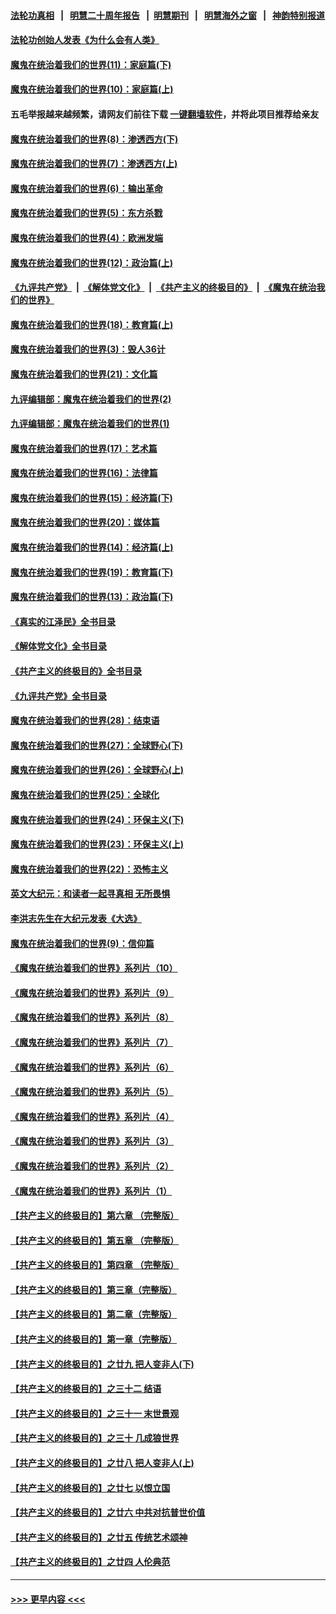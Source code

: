 #### [法轮功真相](https://github.com/gfw-breaker/truth/blob/master/README.md?t=0) &nbsp;&nbsp;|&nbsp;&nbsp; [明慧二十周年报告](https://github.com/gfw-breaker/mh-reports/blob/master/README.md?t=0) &nbsp;&nbsp;|&nbsp;&nbsp;[明慧期刊](https://github.com/gfw-breaker/mh-qikan) &nbsp;&nbsp;|&nbsp;&nbsp; [明慧海外之窗](https://github.com/gfw-breaker/mh-news/blob/master/README.md?t=0) &nbsp;&nbsp;|&nbsp;&nbsp; [神韵特别报道](https://github.com/gfw-breaker/mh-news/blob/master/shenyun.md?t=0)
#### [法轮功创始人发表《为什么会有人类》](../pages/nsc422/n13912117.md?t=04051543) 
#### [魔鬼在统治着我们的世界(11)：家庭篇(下)](../pages/nsc422/n10440961.md?t=04051543) 
#### [魔鬼在统治着我们的世界(10)：家庭篇(上)](../pages/nsc422/n10435448.md?t=04051543) 
#### 五毛举报越来越频繁，请网友们前往下载 [一键翻墙软件](https://github.com/gfw-breaker/ssr-accounts)，并将此项目推荐给亲友
#### [魔鬼在统治着我们的世界(8)：渗透西方(下)](../pages/nsc422/n10429603.md?t=04051543) 
#### [魔鬼在统治着我们的世界(7)：渗透西方(上)](../pages/nsc422/n10426013.md?t=04051543) 
#### [魔鬼在统治着我们的世界(6)：输出革命](../pages/nsc422/n10421536.md?t=04051543) 
#### [魔鬼在统治着我们的世界(5)：东方杀戮](../pages/nsc422/n10417707.md?t=04051543) 
#### [魔鬼在统治着我们的世界(4)：欧洲发端](../pages/nsc422/n10414890.md?t=04051543) 
#### [魔鬼在统治着我们的世界(12)：政治篇(上)](../pages/nsc422/n10444576.md?t=04051543) 
#### [《九评共产党》](https://github.com/begood0513/9ping.md/blob/master/README.md) &nbsp;|&nbsp; [《解体党文化》](../../../../jtdwh.md/blob/master/README.md)  &nbsp;|&nbsp; [《共产主义的终极目的》](../../../../gczydzjmd.md/blob/master/README.md) &nbsp;|&nbsp; [《魔鬼在统治我们的世界》](../../../../mgztzwmdsj.md/blob/master/README.md) 
#### [魔鬼在统治着我们的世界(18)：教育篇(上)](../pages/nsc422/n10526970.md?t=04051543) 
#### [魔鬼在统治着我们的世界(3)：毁人36计](../pages/nsc422/n10411583.md?t=04051543) 
#### [魔鬼在统治着我们的世界(21)：文化篇](../pages/nsc422/n10597706.md?t=04051543) 
#### [九评编辑部：魔鬼在统治着我们的世界(2)](../pages/nsc422/n10410036.md?t=04051543) 
#### [九评编辑部：魔鬼在统治着我们的世界(1)](../pages/nsc422/n10406825.md?t=04051543) 
#### [魔鬼在统治着我们的世界(17)：艺术篇](../pages/nsc422/n10499093.md?t=04051543) 
#### [魔鬼在统治着我们的世界(16)：法律篇](../pages/nsc422/n10485969.md?t=04051543) 
#### [魔鬼在统治着我们的世界(15)：经济篇(下)](../pages/nsc422/n10469975.md?t=04051543) 
#### [魔鬼在统治着我们的世界(20)：媒体篇](../pages/nsc422/n10586579.md?t=04051543) 
#### [魔鬼在统治着我们的世界(14)：经济篇(上)](../pages/nsc422/n10457370.md?t=04051543) 
#### [魔鬼在统治着我们的世界(19)：教育篇(下)](../pages/nsc422/n10564808.md?t=04051543) 
#### [魔鬼在统治着我们的世界(13)：政治篇(下)](../pages/nsc422/n10448270.md?t=04051543) 
#### [《真实的江泽民》全书目录](../pages/nsc422/n13721399.md?t=04051543) 
#### [《解体党文化》全书目录](../pages/nsc422/n13721157.md?t=04051543) 
#### [《共产主义的终极目的》全书目录](../pages/nsc422/n13721048.md?t=04051543) 
#### [《九评共产党》全书目录](../pages/nsc422/n13708085.md?t=04051543) 
#### [魔鬼在统治着我们的世界(28)：结束语](../pages/nsc422/n10936246.md?t=04051543) 
#### [魔鬼在统治着我们的世界(27)：全球野心(下)](../pages/nsc422/n10928319.md?t=04051543) 
#### [魔鬼在统治着我们的世界(26)：全球野心(上)](../pages/nsc422/n10900318.md?t=04051543) 
#### [魔鬼在统治着我们的世界(25)：全球化](../pages/nsc422/n10788205.md?t=04051543) 
#### [魔鬼在统治着我们的世界(24)：环保主义(下)](../pages/nsc422/n10695307.md?t=04051543) 
#### [魔鬼在统治着我们的世界(23)：环保主义(上)](../pages/nsc422/n10688613.md?t=04051543) 
#### [魔鬼在统治着我们的世界(22)：恐怖主义](../pages/nsc422/n10614727.md?t=04051543) 
#### [英文大纪元：和读者一起寻真相 无所畏惧](../pages/nsc422/n12542027.md?t=04051543) 
#### [李洪志先生在大纪元发表《大选》](../pages/nsc422/n12534746.md?t=04051543) 
#### [魔鬼在统治着我们的世界(9)：信仰篇](../pages/nsc422/n10432159.md?t=04051543) 
#### [《魔鬼在统治着我们的世界》系列片（10）](../pages/nsc422/n12292670.md?t=04051543) 
#### [《魔鬼在统治着我们的世界》系列片（9）](../pages/nsc422/n12290859.md?t=04051543) 
#### [《魔鬼在统治着我们的世界》系列片（8）](../pages/nsc422/n12287445.md?t=04051543) 
#### [《魔鬼在统治着我们的世界》系列片（7）](../pages/nsc422/n12283425.md?t=04051543) 
#### [《魔鬼在统治着我们的世界》系列片（6）](../pages/nsc422/n12282314.md?t=04051543) 
#### [《魔鬼在统治着我们的世界》系列片（5）](../pages/nsc422/n12281419.md?t=04051543) 
#### [《魔鬼在统治着我们的世界》系列片（4）](../pages/nsc422/n12274024.md?t=04051543) 
#### [《魔鬼在统治着我们的世界》系列片（3）](../pages/nsc422/n12271322.md?t=04051543) 
#### [《魔鬼在统治着我们的世界》系列片（2）](../pages/nsc422/n12269049.md?t=04051543) 
#### [《魔鬼在统治着我们的世界》系列片（1）](../pages/nsc422/n12267575.md?t=04051543) 
#### [【共产主义的终极目的】第六章 （完整版）](../pages/nsc422/n11428913.md?t=04051543) 
#### [【共产主义的终极目的】第五章 （完整版）](../pages/nsc422/n11428912.md?t=04051543) 
#### [【共产主义的终极目的】第四章 （完整版）](../pages/nsc422/n11428907.md?t=04051543) 
#### [【共产主义的终极目的】第三章（完整版）](../pages/nsc422/n11428848.md?t=04051543) 
#### [【共产主义的终极目的】第二章（完整版）](../pages/nsc422/n11428831.md?t=04051543) 
#### [【共产主义的终极目的】第一章（完整版）](../pages/nsc422/n11417651.md?t=04051543) 
#### [【共产主义的终极目的】之廿九 把人变非人(下)](../pages/nsc422/n11344140.md?t=04051543) 
#### [【共产主义的终极目的】之三十二 结语](../pages/nsc422/n11360535.md?t=04051543) 
#### [【共产主义的终极目的】之三十一 末世景观](../pages/nsc422/n11351129.md?t=04051543) 
#### [【共产主义的终极目的】之三十 几成狼世界](../pages/nsc422/n11348280.md?t=04051543) 
#### [【共产主义的终极目的】之廿八 把人变非人(上)](../pages/nsc422/n11340492.md?t=04051543) 
#### [【共产主义的终极目的】之廿七 以恨立国](../pages/nsc422/n11336944.md?t=04051543) 
#### [【共产主义的终极目的】之廿六 中共对抗普世价值](../pages/nsc422/n11324785.md?t=04051543) 
#### [【共产主义的终极目的】之廿五 传统艺术颂神](../pages/nsc422/n11296396.md?t=04051543) 
#### [【共产主义的终极目的】之廿四 人伦典范](../pages/nsc422/n11296397.md?t=04051543) 

----
#### [ >>> 更早内容 <<< ](../indexes/nsc422-earlier.md)
